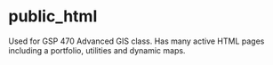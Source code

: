 # public_html
Used for GSP 470 Advanced GIS class. Has many active HTML pages including a portfolio, utilities and dynamic maps.
